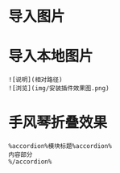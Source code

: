 # 导入图片
# 导入本地图片
```
![说明](相对路径)
![浏览](img/安装插件效果图.png)
```

# 手风琴折叠效果
```
%accordion%模块标题%accordion%
内容部分
%/accordion%
```